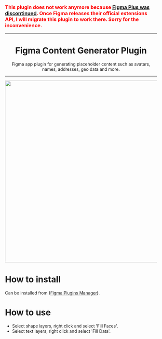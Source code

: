 <h3 style="color:red">
This plugin does not work anymore because <a href="https://spectrum.chat/figma-plus/general/thank-you-and-good-bye~ef95c63c-b8e1-4885-8404-d8bf08fdb1d0">Figma Plus was discontinued</a>.  Once Figma releases their official extensions API, I will migrate this plugin to work there.  Sorry for the inconvenience.
</h3>
<hr/>

<h1 align="center">Figma Content Generator Plugin</h1>

<p align="center">Figma app plugin for generating placeholder content such as avatars, names, addresses, geo data and more.</p>

<hr/>

<p align="center">
<img src="https://github.com/cdes/figma-content-generator-plugin/blob/master/screenshots/animation.gif" height="600" />
</p>

# How to install
Can be installed from ([Figma Plugins Manager](https://github.com/jachui/figma-plugin-manager)).

# How to use
- Select shape layers, right click and select 'Fill Faces'.
- Select text layers, right click and select 'Fill Data'.
